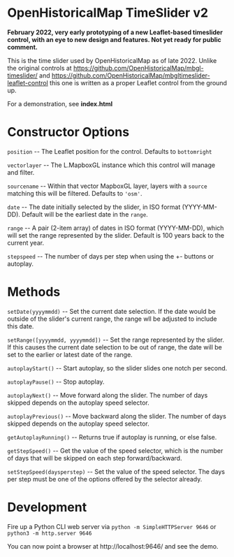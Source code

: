 # OpenHistoricalMap TimeSlider v2

**February 2022, very early prototyping of a new Leaflet-based timeslider control, with an eye to new design and features. Not yet ready for public comment.**

This is the time slider used by OpenHistoricalMap as of late 2022. Unlike the original controls at https://github.com/OpenHistoricalMap/mbgl-timeslider/ and https://github.com/OpenHistoricalMap/mbgltimeslider-leaflet-control this one is written as a proper Leaflet control from the ground up.

For a demonstration, see **index.html**


# Constructor Options

`position` -- The Leaflet position for the control. Defaults to `bottomright`

`vectorlayer` -- The L.MapboxGL instance which this control will manage and filter.

`sourcename` -- Within that vector MapboxGL layer, layers with a `source` matching this will be filtered. Defaults to `'osm'`.

`date` -- The date initially selected by the slider, in ISO format (YYYY-MM-DD). Default will be the earliest date in the `range`.

`range` -- A pair (2-item array) of dates in ISO format (YYYY-MM-DD), which will set the range represented by the slider. Default is 100 years back to the current year.

`stepspeed` -- The number of days per step when using the +- buttons or autoplay.


# Methods

`setDate(yyyymmdd)` -- Set the current date selection. If the date would be outside of the slider's current range, the range wll be adjusted to include this date.

`setRange([yyyymmdd, yyyymmdd])` -- Set the range represented by the slider. If this causes the current date selection to be out of range, the date will be set to the earlier or latest date of the range.

`autoplayStart()` -- Start autoplay, so the slider slides one notch per second.

`autoplayPause()` -- Stop autoplay.

`autoplayNext()` -- Move forward along the slider. The number of days skipped depends on the autoplay speed selector.

`autoplayPrevious()` -- Move backward along the slider. The number of days skipped depends on the autoplay speed selector.

`getAutoplayRunning()` -- Returns true if autoplay is running, or else false.

`getStepSpeed()` -- Get the value of the speed selector, which is the number of days that will be skipped on each step forward/backward.

`setStepSpeed(daysperstep)` -- Set the value of the speed selector. The days per step must be one of the options offered by the selector already.


# Development

Fire up a Python CLI web server via `python -m SimpleHTTPServer 9646` or `python3 -m http.server 9646`

You can now point a browser at http://localhost:9646/ and see the demo.
